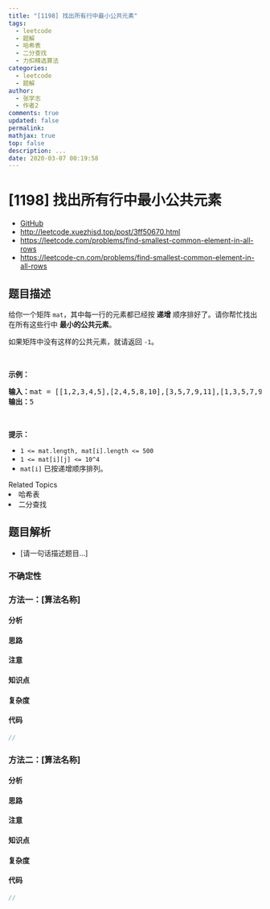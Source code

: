 ```yaml
---
title: "[1198] 找出所有行中最小公共元素"
tags:
  - leetcode
  - 题解
  - 哈希表
  - 二分查找
  - 力扣精选算法
categories:
  - leetcode
  - 题解
author:
  - 张学志
  - 作者2
comments: true
updated: false
permalink:
mathjax: true
top: false
description: ...
date: 2020-03-07 00:19:58
---
```



# [1198] 找出所有行中最小公共元素
* [GitHub](https://github.com/algoboy101/LeetCodeCrowdsource/tree/master/_posts/QA/%5B1198%5D%20%E6%89%BE%E5%87%BA%E6%89%80%E6%9C%89%E8%A1%8C%E4%B8%AD%E6%9C%80%E5%B0%8F%E5%85%AC%E5%85%B1%E5%85%83%E7%B4%A0.md)
* http://leetcode.xuezhisd.top/post/3ff50670.html
* https://leetcode.com/problems/find-smallest-common-element-in-all-rows
* https://leetcode-cn.com/problems/find-smallest-common-element-in-all-rows


## 题目描述

<p>给你一个矩阵&nbsp;<code>mat</code>，其中每一行的元素都已经按 <strong>递增</strong> 顺序排好了。请你帮忙找出在所有这些行中 <strong>最小的公共元素</strong>。</p>

<p>如果矩阵中没有这样的公共元素，就请返回&nbsp;<code>-1</code>。</p>

<p>&nbsp;</p>

<p><strong>示例：</strong></p>

<pre><strong>输入：</strong>mat = [[1,2,3,4,5],[2,4,5,8,10],[3,5,7,9,11],[1,3,5,7,9]]
<strong>输出：</strong>5
</pre>

<p>&nbsp;</p>

<p><strong>提示：</strong></p>

<ul>
	<li><code>1 &lt;= mat.length, mat[i].length &lt;= 500</code></li>
	<li><code>1 &lt;= mat[i][j] &lt;= 10^4</code></li>
	<li><code>mat[i]</code>&nbsp;已按递增顺序排列。</li>
</ul>
<div><div>Related Topics</div><div><li>哈希表</li><li>二分查找</li></div></div>


## 题目解析
* [请一句话描述题目...]

### 不确定性


### 方法一：[算法名称]

#### 分析

#### 思路

#### 注意

#### 知识点

#### 复杂度

#### 代码

```cpp
//
```


### 方法二：[算法名称]

#### 分析

#### 思路

#### 注意

#### 知识点

#### 复杂度

#### 代码

```cpp
//
```


